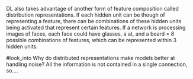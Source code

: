 DL also takes advantage of another form of feature composition called distribution representations. If each hidden unit can be though of representing a feature, there can be combinations of these hidden units being activated that represent certain features. If a network is processing images of faces, each face could have glasses, a at, and a beard = 8 possible combinations of features, which can be represented within 3 hidden units.

#look_into Why do distributed representations make models better at handling noise?
All the information is not contained in a single connection, so....
